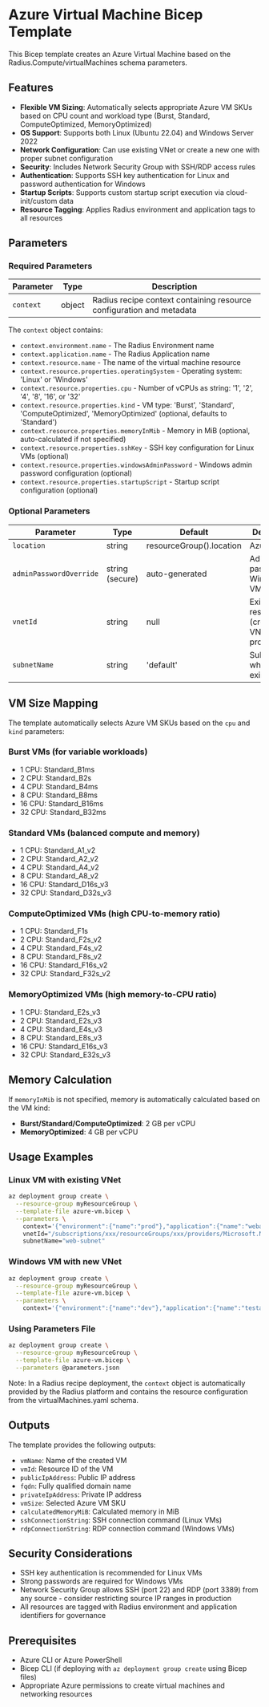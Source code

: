 # Azure Virtual Machine Bicep Template

This Bicep template creates an Azure Virtual Machine based on the Radius.Compute/virtualMachines schema parameters.

## Features

- **Flexible VM Sizing**: Automatically selects appropriate Azure VM SKUs based on CPU count and workload type (Burst, Standard, ComputeOptimized, MemoryOptimized)
- **OS Support**: Supports both Linux (Ubuntu 22.04) and Windows Server 2022
- **Network Configuration**: Can use existing VNet or create a new one with proper subnet configuration
- **Security**: Includes Network Security Group with SSH/RDP access rules
- **Authentication**: Supports SSH key authentication for Linux and password authentication for Windows
- **Startup Scripts**: Supports custom startup script execution via cloud-init/custom data
- **Resource Tagging**: Applies Radius environment and application tags to all resources

## Parameters

### Required Parameters

| Parameter | Type | Description |
|-----------|------|-------------|
| `context` | object | Radius recipe context containing resource configuration and metadata |

The `context` object contains:
- `context.environment.name` - The Radius Environment name
- `context.application.name` - The Radius Application name  
- `context.resource.name` - The name of the virtual machine resource
- `context.resource.properties.operatingSystem` - Operating system: 'Linux' or 'Windows'
- `context.resource.properties.cpu` - Number of vCPUs as string: '1', '2', '4', '8', '16', or '32'
- `context.resource.properties.kind` - VM type: 'Burst', 'Standard', 'ComputeOptimized', 'MemoryOptimized' (optional, defaults to 'Standard')
- `context.resource.properties.memoryInMib` - Memory in MiB (optional, auto-calculated if not specified)
- `context.resource.properties.sshKey` - SSH key configuration for Linux VMs (optional)
- `context.resource.properties.windowsAdminPassword` - Windows admin password configuration (optional)
- `context.resource.properties.startupScript` - Startup script configuration (optional)

### Optional Parameters

| Parameter | Type | Default | Description |
|-----------|------|---------|-------------|
| `location` | string | resourceGroup().location | Azure region |
| `adminPasswordOverride` | string (secure) | auto-generated | Administrator password for Windows VMs |
| `vnetId` | string | null | Existing VNet resource ID (creates new VNet if not provided) |
| `subnetName` | string | 'default' | Subnet name when using existing VNet |

## VM Size Mapping

The template automatically selects Azure VM SKUs based on the `cpu` and `kind` parameters:

### Burst VMs (for variable workloads)
- 1 CPU: Standard_B1ms
- 2 CPU: Standard_B2s
- 4 CPU: Standard_B4ms
- 8 CPU: Standard_B8ms
- 16 CPU: Standard_B16ms
- 32 CPU: Standard_B32ms

### Standard VMs (balanced compute and memory)
- 1 CPU: Standard_A1_v2
- 2 CPU: Standard_A2_v2
- 4 CPU: Standard_A4_v2
- 8 CPU: Standard_A8_v2
- 16 CPU: Standard_D16s_v3
- 32 CPU: Standard_D32s_v3

### ComputeOptimized VMs (high CPU-to-memory ratio)
- 1 CPU: Standard_F1s
- 2 CPU: Standard_F2s_v2
- 4 CPU: Standard_F4s_v2
- 8 CPU: Standard_F8s_v2
- 16 CPU: Standard_F16s_v2
- 32 CPU: Standard_F32s_v2

### MemoryOptimized VMs (high memory-to-CPU ratio)
- 1 CPU: Standard_E2s_v3
- 2 CPU: Standard_E2s_v3
- 4 CPU: Standard_E4s_v3
- 8 CPU: Standard_E8s_v3
- 16 CPU: Standard_E16s_v3
- 32 CPU: Standard_E32s_v3

## Memory Calculation

If `memoryInMib` is not specified, memory is automatically calculated based on the VM kind:
- **Burst/Standard/ComputeOptimized**: 2 GB per vCPU
- **MemoryOptimized**: 4 GB per vCPU

## Usage Examples

### Linux VM with existing VNet
```bash
az deployment group create \
  --resource-group myResourceGroup \
  --template-file azure-vm.bicep \
  --parameters \
    context='{"environment":{"name":"prod"},"application":{"name":"webapp"},"resource":{"name":"web-server-01","properties":{"operatingSystem":"Linux","cpu":"4","kind":"Standard","sshKey":{"secretKeyRef":{"key":"ssh-rsa AAAAB3NzaC1yc2EAAAA..."}}}}}' \
    vnetId="/subscriptions/xxx/resourceGroups/xxx/providers/Microsoft.Network/virtualNetworks/my-vnet" \
    subnetName="web-subnet"
```

### Windows VM with new VNet
```bash
az deployment group create \
  --resource-group myResourceGroup \
  --template-file azure-vm.bicep \
  --parameters \
    context='{"environment":{"name":"dev"},"application":{"name":"testapp"},"resource":{"name":"windows-vm-01","properties":{"operatingSystem":"Windows","cpu":"2","kind":"Burst"}}}'
```

### Using Parameters File
```bash
az deployment group create \
  --resource-group myResourceGroup \
  --template-file azure-vm.bicep \
  --parameters @parameters.json
```

Note: In a Radius recipe deployment, the `context` object is automatically provided by the Radius platform and contains the resource configuration from the virtualMachines.yaml schema.

## Outputs

The template provides the following outputs:

- `vmName`: Name of the created VM
- `vmId`: Resource ID of the VM
- `publicIpAddress`: Public IP address
- `fqdn`: Fully qualified domain name
- `privateIpAddress`: Private IP address
- `vmSize`: Selected Azure VM SKU
- `calculatedMemoryMiB`: Calculated memory in MiB
- `sshConnectionString`: SSH connection command (Linux VMs)
- `rdpConnectionString`: RDP connection command (Windows VMs)

## Security Considerations

- SSH key authentication is recommended for Linux VMs
- Strong passwords are required for Windows VMs
- Network Security Group allows SSH (port 22) and RDP (port 3389) from any source - consider restricting source IP ranges in production
- All resources are tagged with Radius environment and application identifiers for governance

## Prerequisites

- Azure CLI or Azure PowerShell
- Bicep CLI (if deploying with `az deployment group create` using Bicep files)
- Appropriate Azure permissions to create virtual machines and networking resources